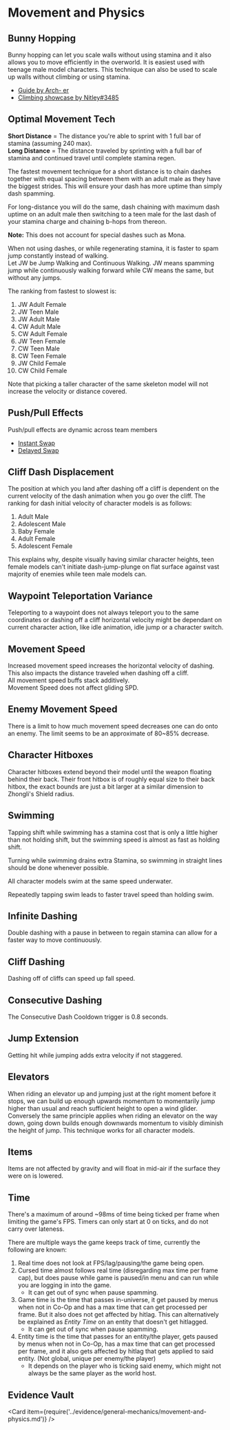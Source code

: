 # Movement and Physics

## Bunny Hopping

Bunny hopping can let you scale walls without using stamina and it also allows you to move efficiently in the overworld. It is easiest used with teenage male model characters. This technique can also be used to scale up walls without climbing or using stamina.

* [Guide by Arch- er](https://youtu.be/3bY_vUgHY_g)
* [Climbing showcase by Nitley\#3485](https://youtu.be/n56JICDn1Eg)

## Optimal Movement Tech

**Short Distance** = The distance you're able to sprint with 1 full bar of stamina \(assuming 240 max\).  
**Long Distance** = The distance traveled by sprinting with a full bar of stamina and continued travel until complete stamina regen.

The fastest movement technique for a short distance is to chain dashes together with equal spacing between them with an adult male as they have the biggest strides. This will ensure your dash has more uptime than simply dash spamming.

For long-distance you will do the same, dash chaining with maximum dash uptime on an adult male then switching to a teen male for the last dash of your stamina charge and chaining b-hops from thereon.

**Note:** This does not account for special dashes such as Mona.

When not using dashes, or while regenerating stamina, it is faster to spam jump constantly instead of walking.  
Let JW be Jump Walking and Continuous Walking. JW means spamming jump while continuously walking forward while CW means the same, but without any jumps.

The ranking from fastest to slowest is:

1. JW Adult Female
2. JW Teen Male
3. JW Adult Male
4. CW Adult Male
5. CW Adult Female
6. JW Teen Female
7. CW Teen Male
8. CW Teen Female
9. JW Child Female
10. CW Child Female

Note that picking a taller character of the same skeleton model will not increase the velocity or distance covered.

## Push/Pull Effects

Push/pull effects are dynamic across team members

* [Instant Swap](https://imgur.com/a/YUJMRtO)
* [Delayed Swap](https://imgur.com/a/vGKRUwy)

## Cliff Dash Displacement

The position at which you land after dashing off a cliff is dependent on the current velocity of the dash animation when you go over the cliff. The ranking for dash initial velocity of character models is as follows:

1. Adult Male
2. Adolescent Male
3. Baby Female
4. Adult Female
5. Adolescent Female

This explains why, despite visually having similar character heights, teen female models can't initiate dash-jump-plunge on flat surface against vast majority of enemies while teen male models can.

## Waypoint Teleportation Variance

Teleporting to a waypoint does not always teleport you to the same coordinates or dashing off a cliff horizontal velocity might be dependant on current character action, like idle animation, idle jump or a character switch.

## Movement Speed

Increased movement speed increases the horizontal velocity of dashing. This also impacts the distance traveled when dashing off a cliff.  
All movement speed buffs stack additively.  
Movement Speed does not affect gliding SPD.

## Enemy Movement Speed

There is a limit to how much movement speed decreases one can do onto an enemy. The limit seems to be an approximate of 80~85% decrease.

## Character Hitboxes

Character hitboxes extend beyond their model until the weapon floating behind their back. Their front hitbox is of roughly equal size to their back hitbox, the exact bounds are just a bit larger at a similar dimension to Zhongli's Shield radius.

## Swimming

Tapping shift while swimming has a stamina cost that is only a little higher than not holding shift, but the swimming speed is almost as fast as holding shift.

Turning while swimming drains extra Stamina, so swimming in straight lines should be done whenever possible.  

All character models swim at the same speed underwater. 

Repeatedly tapping swim leads to faster travel speed than holding swim. 

## Infinite Dashing

Double dashing with a pause in between to regain stamina can allow for a faster way to move continuously.

## Cliff Dashing

Dashing off of cliffs can speed up fall speed.

## Consecutive Dashing

The Consecutive Dash Cooldown trigger is 0.8 seconds.

## Jump Extension

Getting hit while jumping adds extra velocity if not staggered.

## Elevators

When riding an elevator up and jumping just at the right moment before it stops, we can build up enough upwards momentum to momentarily jump higher than usual and reach sufficient height to open a wind glider. Conversely the same principle applies when riding an elevator on the way down, going down builds enough downwards momentum to visibly diminish the height of jump. This technique works for all character models.

## Items

Items are not affected by gravity and will float in mid-air if the surface they were on is lowered.

## Time

There's a maximum of around ~98ms of time being ticked per frame when limiting the game's FPS. Timers can only start at 0 on ticks, and do not carry over lateness.

There are multiple ways the game keeps track of time, currently the following are known:  

1. Real time does not look at FPS/lag/pausing/the game being open.
2. Cursed time almost follows real time \(disregarding max time per frame cap\), but does pause while game is paused/in menu and can run while you are logging in into the game.
    * It can get out of sync when pause spamming.
3. Game time is the time that passes in-universe, it get paused by menus when not in Co-Op and has a max time that can get processed per frame. But it also does not get affected by hitlag. This can alternatively be explained as *Entity Time* on an entity that doesn't get hitlagged.
    * It can get out of sync when pause spamming.
4. Entity time is the time that passes for an entity/the player, gets paused by menus when not in Co-Op, has a max time that can get processed per frame, and it also gets affected by hitlag that gets applied to said entity. \(Not global, unique per enemy/the player\)
    * It depends on the player who is ticking said enemy, which might not always be the same player as the world host.

## Evidence Vault

<Card item={require('../evidence/general-mechanics/movement-and-physics.md')} />
